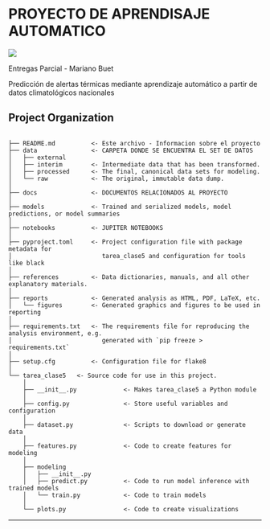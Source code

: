 # PROYECTO DE APRENDISAJE AUTOMATICO 

<a target="_blank" href="https://cookiecutter-data-science.drivendata.org/">
    <img src="https://img.shields.io/badge/CCDS-Project%20template-328F97?logo=cookiecutter" />
</a>

Entregas Parcial - Mariano Buet

Predicción de alertas térmicas mediante aprendizaje automático a partir de datos climatológicos nacionales

## Project Organization

```

├── README.md          <- Este archivo - Informacion sobre el proyecto
├── data               <- CARPETA DONDE SE ENCUENTRA EL SET DE DATOS
│   ├── external       
│   ├── interim        <- Intermediate data that has been transformed.
│   ├── processed      <- The final, canonical data sets for modeling.
│   └── raw            <- The original, immutable data dump.
│
├── docs               <- DOCUMENTOS RELACIONADOS AL PROYECTO
│
├── models             <- Trained and serialized models, model predictions, or model summaries
│
├── notebooks          <- JUPITER NOTEBOOKS
│
├── pyproject.toml     <- Project configuration file with package metadata for 
│                         tarea_clase5 and configuration for tools like black
│
├── references         <- Data dictionaries, manuals, and all other explanatory materials.
│
├── reports            <- Generated analysis as HTML, PDF, LaTeX, etc.
│   └── figures        <- Generated graphics and figures to be used in reporting
│
├── requirements.txt   <- The requirements file for reproducing the analysis environment, e.g.
│                         generated with `pip freeze > requirements.txt`
│
├── setup.cfg          <- Configuration file for flake8
│
└── tarea_clase5   <- Source code for use in this project.
    │
    ├── __init__.py             <- Makes tarea_clase5 a Python module
    │
    ├── config.py               <- Store useful variables and configuration
    │
    ├── dataset.py              <- Scripts to download or generate data
    │
    ├── features.py             <- Code to create features for modeling
    │
    ├── modeling                
    │   ├── __init__.py 
    │   ├── predict.py          <- Code to run model inference with trained models          
    │   └── train.py            <- Code to train models
    │
    └── plots.py                <- Code to create visualizations
```

--------

